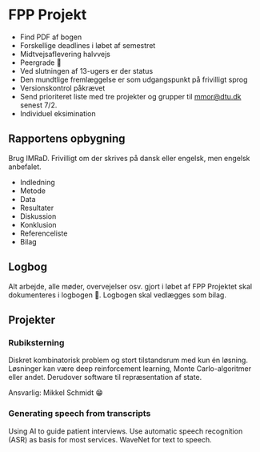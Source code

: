 # FPP Projekt

- Find PDF af bogen
- Forskellige deadlines i løbet af semestret
- Midtvejsaflevering halvvejs
- Peergrade 🤮
- Ved slutningen af 13-ugers er der status
- Den mundtlige fremlæggelse er som udgangspunkt på frivilligt sprog
- Versionskontrol påkrævet
- Send prioriteret liste med tre projekter og grupper til mmor@dtu.dk senest 7/2.
- Individuel eksimination

## Rapportens opbygning
Brug IMRaD. Frivilligt om der skrives på dansk eller engelsk, men engelsk anbefalet.

- Indledning
- Metode
- Data
- Resultater
- Diskussion
- Konklusion
- Referenceliste
- Bilag

## Logbog
Alt arbejde, alle møder, overvejelser osv. gjort i løbet af FPP Projektet skal dokumenteres i logbogen 🤮. Logbogen skal vedlægges som bilag.

## Projekter

### Rubiksterning

Diskret kombinatorisk problem og stort tilstandsrum med kun én løsning. Løsninger kan være deep reinforcement learning, Monte Carlo-algoritmer eller andet. Derudover software til repræsentation af state.

Ansvarlig: Mikkel Schmidt 😁

### Generating speech from transcripts

Using AI to guide patient interviews. Use automatic speech recognition (ASR) as basis for most services. WaveNet for text to speech.
